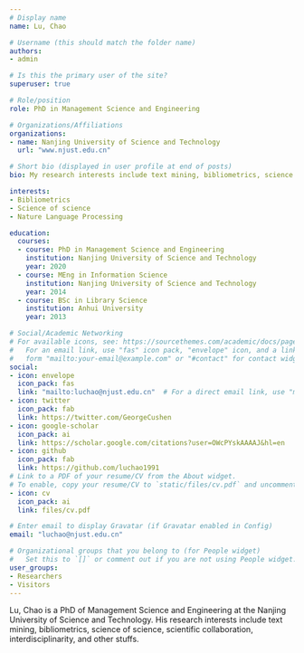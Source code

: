 ```yaml
---
# Display name
name: Lu, Chao

# Username (this should match the folder name)
authors:
- admin

# Is this the primary user of the site?
superuser: true

# Role/position
role: PhD in Management Science and Engineering

# Organizations/Affiliations
organizations:
- name: Nanjing University of Science and Technology
  url: "www.njust.edu.cn"

# Short bio (displayed in user profile at end of posts)
bio: My research interests include text mining, bibliometrics, science of science, scientific collaboration, interdisciplinarity, and other stuffs.

interests:
- Bibliometrics
- Science of science
- Nature Language Processing

education:
  courses:
  - course: PhD in Management Science and Engineering
    institution: Nanjing University of Science and Technology
    year: 2020
  - course: MEng in Information Science
    institution: Nanjing University of Science and Technology
    year: 2014
  - course: BSc in Library Science
    institution: Anhui University
    year: 2013

# Social/Academic Networking
# For available icons, see: https://sourcethemes.com/academic/docs/page-builder/#icons
#   For an email link, use "fas" icon pack, "envelope" icon, and a link in the
#   form "mailto:your-email@example.com" or "#contact" for contact widget.
social:
- icon: envelope
  icon_pack: fas
  link: "mailto:luchao@njust.edu.cn"  # For a direct email link, use "mailto:luchao@njust.edu.cn".
- icon: twitter
  icon_pack: fab
  link: https://twitter.com/GeorgeCushen
- icon: google-scholar
  icon_pack: ai
  link: https://scholar.google.com/citations?user=OWcPYskAAAAJ&hl=en
- icon: github
  icon_pack: fab
  link: https://github.com/luchao1991
# Link to a PDF of your resume/CV from the About widget.
# To enable, copy your resume/CV to `static/files/cv.pdf` and uncomment the lines below.
- icon: cv
  icon_pack: ai
  link: files/cv.pdf

# Enter email to display Gravatar (if Gravatar enabled in Config)
email: "luchao@njust.edu.cn"

# Organizational groups that you belong to (for People widget)
#   Set this to `[]` or comment out if you are not using People widget.
user_groups:
- Researchers
- Visitors
---
```


Lu, Chao is a PhD of  Management Science and Engineering at the Nanjing University of Science and Technology. His research interests include text mining, bibliometrics, science of science, scientific collaboration, interdisciplinarity, and other stuffs. 
